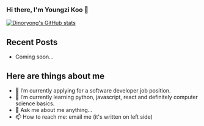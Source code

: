 ### Hi there, I'm Youngzi Koo 👋



[![Dinoryong's GitHub stats](https://github-readme-stats.vercel.app/api?username=Dinoryong)](https://github.com/anuraghazra/github-readme-stats)




## Recent Posts
- Coming soon...


## Here are things about me

- 🔭 I’m currently applying for a software developer job position.
- 🌱 I’m currently learning python, javascript, react and definitely computer science basics.
- 💬 Ask me about me anything...
- 📫 How to reach me: email me (it's written on left side)

